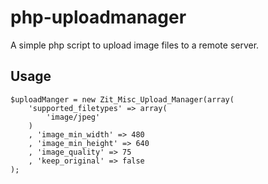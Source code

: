 php-uploadmanager
=================

A simple php script to upload image files to a remote server.

## Usage


	$uploadManger = new Zit_Misc_Upload_Manager(array(
		'supported_filetypes' => array(
			'image/jpeg'
		)
		, 'image_min_width' => 480
		, 'image_min_height' => 640
		, 'image_quality' => 75
		, 'keep_original' => false
	);

